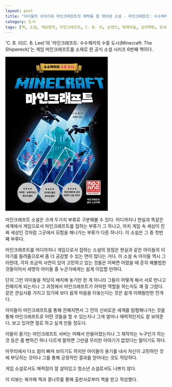 ```yaml
---
layout: post
title: "아이들의 이야기와 마인크래프트의 매력을 잘 엮어낸 소설 - 마인크래프트: 수수께끼의 수중 도시"
category: 도서
tags: [책, 소설, 게임원작, 마인크래프트, C. B. 리, 손영인, 제제의숲, 심야책방, 토네이도, 북카페 책과 콩나무, 서평]
---
```


'C. B. 리(C. B. Lee)'의
'마인크래프트: 수수께끼의 수중 도시(Minecraft: The Shipwreck)'는
게임 마인크래프트를 소재로 한 공식 소설 시리즈 6번째 책이다.

![표지](/images/minecraft-the-shipwreck-book-h480.jpg)

마인크래프트 소설은 크게 두가지 부류로 구분해볼 수 있다.
어디까지나 현실과 똑같은 세계에서 게임으로서 마인크래프트를 접하는 부류가 그 하나고,
마치 게임 속 세상이 진짜 세상인 것처럼 그곳에서 모험을 해나가는 부류가 다른 하나다.
이 소설은 그 중 첫번째 부류다.

마인크래프트를 어디까지나 게임으로서 접하는 소설의 장점은
현실과 같은 아이들의 이야기를 들려줌으로써 좀 더 공감할 수 있는 면이 많다는 거다.
이 소설 속 아이들 역시 그러한데,
각자 조금씩 사연이 있어 고민하고 있는 것들은
어쩌면 어렸을 때 흔히 해볼법한 것들이어서
세명의 아이들 중 누군가에게는 쉽게 이입할 만하다.

단지 그런 아이들을 적당히 배치해 놓기만 한 게 아니라
그들이 어떻게 해서 서로 만나고 친해지게 되는지나
그 과정에서 마인크래프트가 어떠한 역할을 하는지도 꽤 잘 그렸다.
같은 관심사를 가지고 있기에 보다 쉽게 마음을 터놓는다는 것은 쉽게 이해될만한 전개다.

아이들이 마인크래프트를 통해 친해지면서
그 안의 신비로운 세계를 탐험해나가는 것을 통해
마인크래프트로 어떤 것들을 할 수 있는지나
그게 얼마나 매력적인지도 잘 보여준다.
보고 있자면 절로 하고 싶게 만들 정도다.

이들이 즐기는 마인크래프트 서버는 어째서 만들어졌는지나 그 제작자는 누구인가 하는 것 등은 좀 뻔하긴 하나
다르게 말하면 그만큼 무리한 이야기가 없었다는 말이기도 하다.

마무리에서 다소 힘이 빠져 보이기도 하지만
아이들이 용기를 내서 자신이 고민하던 것에 부딧히는 것이나
그를 통해 긍정적인 결과를 얻어내는 것도 적당하다.

게임 소설로서도 매력점이 잘 살아있고
청소년 소설로서도 나쁘지 않다.



<div class="im im-info">
이 리뷰는 북카페 책과 콩나무를 통해 출판사로부터 책을 받고 작성했다.
</div>
